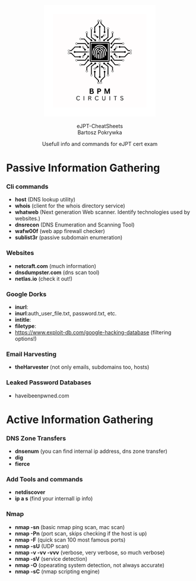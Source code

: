 <p align="center">
    <img src="LogoBiggerBW.png" alt="BPM Circuits" width="300" />
</p>

<p align="center">
  eJPT-CheatSheets<br>
  Bartosz Pokrywka
</p>

<p align="center">
    Usefull info and commands for eJPT cert exam
</p>

# Passive Information Gathering

### Cli commands

- **host** (DNS lookup utility)
- **whois** (client for the whois directory service)
- **whatweb** (Next generation Web scanner. Identify technologies used by websites.)
- **dnsrecon** (DNS Enumeration and Scanning Tool)
- **wafw00f** (web app firewall checker)
- **sublist3r** (passive subdomain enumeration)

### Websites
- **netcraft.com** (much information)
- **dnsdumpster.com** (dns scan tool)
- **netlas.io** (check it out!)

### Google Dorks
- **inurl**:
- **inurl**:auth_user_file.txt, password.txt, etc.
- **intitle**:
- **filetype**:
- https://www.exploit-db.com/google-hacking-database (filtering options!)

### Email Harvesting
- **theHarvester** (not only emails, subdomains too, hosts)

### Leaked Password Databases
- haveibeenpwned.com

# Active Information Gathering

### DNS Zone Transfers
- **dnsenum** (you can find internal ip address, dns zone transfer)
- **dig**
- **fierce**

### Add Tools and commands
- **netdiscover**
- **ip a s** (find your internall ip info)

### Nmap
- **nmap -sn** (basic nmap ping scan, mac scan)
- **nmap -Pn** (port scan, skips checking if the host is up)
- **nmap -F** (quick scan 100 most famous ports)
- **nmap -sU** (UDP scan)
- **nmap -v -vv -vvv** (verbose, very verbose, so much verbose)
- **nmap -sV** (service detection)
- **nmap -O** (opearating system detection, not always accurate)
- **nmap -sC** (nmap scripting engine)
